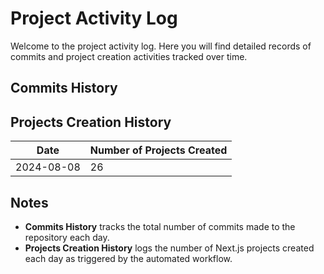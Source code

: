 # Project Activity Log

Welcome to the project activity log. Here you will find detailed records of commits and project creation activities tracked over time.

## Commits History
<!--START_SECTION:batch_creation_of_commits-->

<!--END_SECTION:batch_creation_of_commits-->

## Projects Creation History

<!--START_SECTION:bulk_projects_creation-->
| Date       | Number of Projects Created |
|------------|----------------------------|
| 2024-08-08 | 26 |

<!--END_SECTION:bulk_projects_creation-->

## Notes

- **Commits History** tracks the total number of commits made to the repository each day.
- **Projects Creation History** logs the number of Next.js projects created each day as triggered by the automated workflow.
